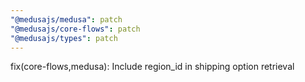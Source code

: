 ```yaml
---
"@medusajs/medusa": patch
"@medusajs/core-flows": patch
"@medusajs/types": patch
---
```


fix(core-flows,medusa): Include region_id in shipping option retrieval

